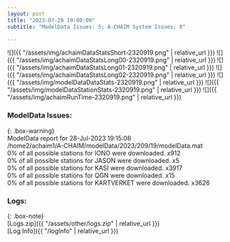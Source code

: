 ```yaml
---
layout: post
title: "2023-07-28 19:00:00"
subtitle: "ModelData Issues: 5; A-CHAIM System Issues: 0"

---
```


![]({{ "/assets/img/achaimDataStatsShort-2320919.png" | relative_url }})
![]({{ "/assets/img/achaimDataStatsLong00-2320919.png" | relative_url }})
![]({{ "/assets/img/achaimDataStatsLong01-2320919.png" | relative_url }})
![]({{ "/assets/img/achaimDataStatsLong02-2320919.png" | relative_url }})
![]({{ "/assets/img/modelDataDataStats-2320919.png" | relative_url }})
![]({{ "/assets/img/modelDataStationStats-2320919.png" | relative_url }})
![]({{ "/assets/img/achaimRunTime-2320919.png" | relative_url }})


### ModelData Issues:  
  
{: .box-warning}  
 ModelData report for 28-Jul-2023 19:15:08   
 /home2/achaim1/A-CHAIM/modelData/2023/209/19/modelData.mat   
 0% of all possible stations for IONO were downloaded. x912   
 0% of all possible stations for JASON were downloaded. x5   
 0% of all possible stations for KASI were downloaded. x3917   
 0% of all possible stations for QGN were downloaded. x15   
 0% of all possible stations for KARTVERKET were downloaded. x3626   
  


### Logs:  
  
{: .box-note}  
[Logs.zip]({{ "/assets/other/logs.zip" | relative_url }})  
[Log Info]({{ "/logInfo" | relative_url }})  
